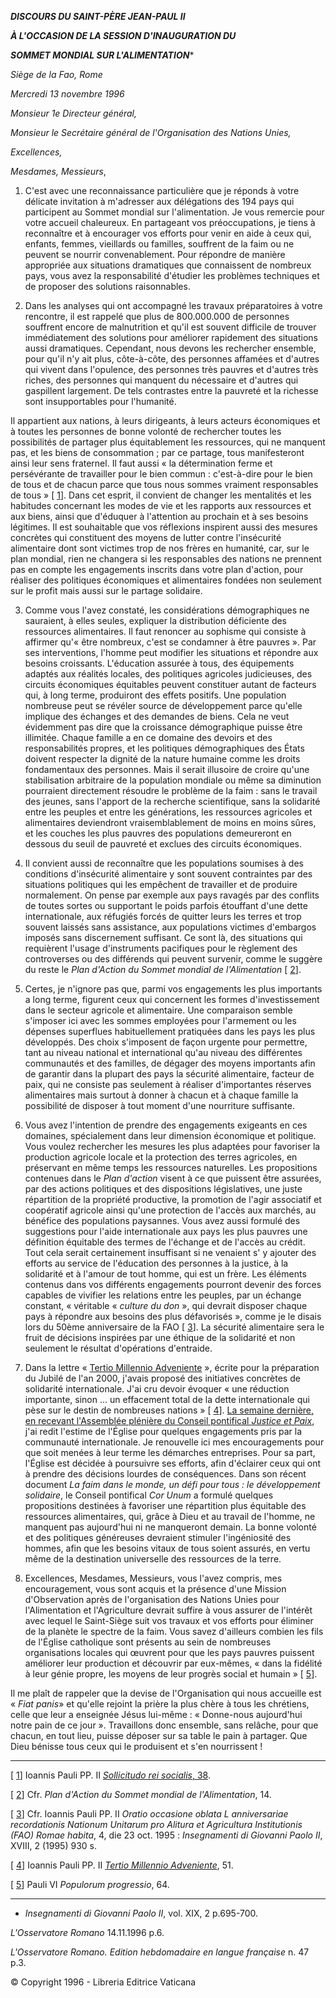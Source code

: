 ***DISCOURS DU SAINT-PÈRE JEAN-PAUL II***

***À L'OCCASION DE LA SESSION D'INAUGURATION DU***

***SOMMET MONDIAL SUR L'ALIMENTATION****

*Siège de la Fao, Rome*

*Mercredi 13 novembre 1996*

*Monsieur 1e Directeur général,*

*Monsieur le Secrétaire général de l'Organisation des Nations Unies,*

*Excellences,*

*Mesdames, Messieurs*,

1. C'est avec une reconnaissance particulière que je réponds à votre délicate invitation à m'adresser aux délégations des 194 pays qui participent au Sommet mondial sur l'alimentation. Je vous remercie pour votre accueil chaleureux. En partageant vos préoccupations, je tiens à reconnaître et à encourager vos efforts pour venir en aide à ceux qui, enfants, femmes, vieillards ou familles, souffrent de la faim ou ne peuvent se nourrir convenablement. Pour répondre de manière appropriée aux situations dramatiques que connaissent de nombreux pays, vous avez la responsabilité d'étudier les problèmes techniques et de proposer des solutions raisonnables.

2. Dans les analyses qui ont accompagné les travaux préparatoires à votre rencontre, il est rappelé que plus de 800.000.000 de personnes souffrent encore de malnutrition et qu'il est souvent difficile de trouver immédiatement des solutions pour améliorer rapidement des situations aussi dramatiques. Cependant, nous devons les rechercher ensemble, pour qu'il n'y ait plus, côte-à-côte, des personnes affamées et d'autres qui vivent dans l'opulence, des personnes très pauvres et d'autres très riches, des personnes qui manquent du nécessaire et d'autres qui gaspillent largement. De tels contrastes entre la pauvreté et la richesse sont insupportables pour l'humanité.

Il appartient aux nations, à leurs dirigeants, à leurs acteurs économiques et à toutes les personnes de bonne volonté de rechercher toutes les possibilités de partager plus équitablement les ressources, qui ne manquent pas, et les biens de consommation ; par ce partage, tous manifesteront ainsi leur sens fraternel. Il faut aussi « la détermination ferme et persévérante de travailler pour le bien commun : c'est-à-dire pour le bien de tous et de chacun parce que tous nous sommes vraiment responsables de tous » [ [1](#_ftn1 "")]. Dans cet esprit, il convient de changer les mentalités et les habitudes concernant les modes de vie et les rapports aux ressources et aux biens, ainsi que d'éduquer à l'attention au prochain et à ses besoins légitimes. Il est souhaitable que vos réflexions inspirent aussi des mesures concrètes qui constituent des moyens de lutter contre l'insécurité alimentaire dont sont victimes trop de nos frères en humanité, car, sur le plan mondial, rien ne changera si les responsables des nations ne prennent pas en compte les engagements inscrits dans votre plan d'action, pour réaliser des politiques économiques et alimentaires fondées non seulement sur le profit mais aussi sur le partage solidaire.

3. Comme vous l'avez constaté, les considérations démographiques ne sauraient, à elles seules, expliquer la distribution déficiente des ressources alimentaires. Il faut renoncer au sophisme qui consiste à affirmer qu'« être nombreux, c'est se condamner à être pauvres ». Par ses interventions, l'homme peut modifier les situations et répondre aux besoins croissants. L'éducation assurée à tous, des équipements adaptés aux réalités locales, des politiques agricoles judicieuses, des circuits économiques équitables peuvent constituer autant de facteurs qui, à long terme, produiront des effets positifs. Une population nombreuse peut se révéler source de développement parce qu'elle implique des échanges et des demandes de biens. Cela ne veut évidemment pas dire que la croissance démographique puisse être illimitée. Chaque famille a en ce domaine des devoirs et des responsabilités propres, et les politiques démographiques des États doivent respecter la dignité de la nature humaine comme les droits fondamentaux des personnes. Mais il serait illusoire de croire qu'une stabilisation arbitraire de la population mondiale ou même sa diminution pourraient directement résoudre le problème de la faim : sans le travail des jeunes, sans l'apport de la recherche scientifique, sans la solidarité entre les peuples et entre les générations, les ressources agricoles et alimentaires deviendront vraisemblablement de moins en moins sûres, et les couches les plus pauvres des populations demeureront en dessous du seuil de pauvreté et exclues des circuits économiques.

4. Il convient aussi de reconnaître que les populations soumises à des conditions d'insécurité alimentaire y sont souvent contraintes par des situations politiques qui les empêchent de travailler et de produire normalement. On pense par exemple aux pays ravagés par des conflits de toutes sortes ou supportant le poids parfois étouffant d'une dette internationale, aux réfugiés forcés de quitter leurs les terres et trop souvent laissés sans assistance, aux populations victimes d'embargos imposés sans discernement suffisant. Ce sont là, des situations qui requièrent l'usage d'instruments pacifiques pour le règlement des controverses ou des différends qui peuvent survenir, comme le suggère du reste le *Plan d'Action du Sommet mondial de l'Alimentation* [ [2](#_ftn2 "")].

5. Certes, je n'ignore pas que, parmi vos engagements les plus importants a long terme, figurent ceux qui concernent les formes d'investissement dans le secteur agricole et alimentaire. Une comparaison semble s'imposer ici avec les sommes employées pour l'armement ou les dépenses superflues habituellement pratiquées dans les pays les plus développés. Des choix s'imposent de façon urgente pour permettre, tant au niveau national et international qu'au niveau des différentes communautés et des familles, de dégager des moyens importants afin de garantir dans la plupart des pays la sécurité alimentaire, facteur de paix, qui ne consiste pas seulement à réaliser d'importantes réserves alimentaires mais surtout à donner à chacun et à chaque famille la possibilité de disposer à tout moment d'une nourriture suffisante.

6. Vous avez l'intention de prendre des engagements exigeants en ces domaines, spécialement dans leur dimension économique et politique. Vous voulez rechercher les mesures les plus adaptées pour favoriser la production agricole locale et la protection des terres agricoles, en préservant en même temps les ressources naturelles. Les propositions contenues dans le *Plan d'action* visent à ce que puissent être assurées, par des actions politiques et des dispositions législatives, une juste répartition de la propriété productive, la promotion de l'agir associatif et coopératif agricole ainsi qu'une protection de l'accès aux marchés, au bénéfice des populations paysannes. Vous avez aussi formulé des suggestions pour l'aide internationale aux pays les plus pauvres une définition équitable des termes de l'échange et de l'accès au crédit. Tout cela serait certainement insuffisant si ne venaient s' y ajouter des efforts au service de l'éducation des personnes à la justice, à la solidarité et à l'amour de tout homme, qui est un frère. Les éléments contenus dans vos différents engagements pourront devenir des forces capables de vivifier les relations entre les peuples, par un échange constant, « véritable « *culture du don* », qui devrait disposer chaque pays à répondre aux besoins des plus défavorisés », comme je le disais lors du 50ème anniversaire de la FAO [ [3](#_ftn3 "")]. La sécurité alimentaire sera le fruit de décisions inspirées par une éthique de la solidarité et non seulement le résultat d'opérations d'entraide.

7. Dans la lettre « [Tertio Millennio Adveniente](http://www.vatican.va/holy_father/john_paul_ii/apost_letters/documents/hf_jp-ii_apl_10111994_tertio-millennio-adveniente_fr.html) », écrite pour la préparation du Jubilé de l'an 2000, j'avais proposé des initiatives concrètes de solidarité internationale. J'ai cru devoir évoquer « une réduction importante, sinon ... un effacement total de la dette internationale qui pèse sur le destin de nombreuses nations » [ [4](#_ftn4 "")]. [La semaine dernière, en recevant l'Assemblée plénière du Conseil pontifical *Justice et Paix*](/content/john-paul-ii/fr/speeches/1996/november/documents/hf_jp-ii_spe_19961108_giustizia-pace.html), j'ai redit l'estime de l'Église pour quelques engagements pris par la communauté internationale. Je renouvelle ici mes encouragements pour que soit menées à leur terme les démarches entreprises. Pour sa part, l'Église est décidée à poursuivre ses efforts, afin d'éclairer ceux qui ont à prendre des décisions lourdes de conséquences. Dans son récent document *La faim dans le monde, un défi pour tous : le développement solidaire*, le Conseil pontifical *Cor Unum* a formulé quelques propositions destinées à favoriser une répartition plus équitable des ressources alimentaires, qui, grâce à Dieu et au travail de l'homme, ne manquent pas aujourd'hui ni ne manqueront demain. La bonne volonté et des politiques généreuses devraient stimuler l'ingéniosité des hommes, afin que les besoins vitaux de tous soient assurés, en vertu même de la destination universelle des ressources de la terre.

8. Excellences, Mesdames, Messieurs, vous l'avez compris, mes encouragement, vous sont acquis et la présence d'une Mission d'Observation après de l'organisation des Nations Unies pour l'Alimentation et l'Agriculture devrait suffire à vous assurer de l'intérêt avec lequel le Saint-Siège suit vos travaux et vos efforts pour éliminer de la planète le spectre de la faim. Vous savez d'ailleurs combien les fils de l'Église catholique sont présents au sein de nombreuses organisations locales qui œuvrent pour que les pays pauvres puissent améliorer leur production et découvrir par eux-mêmes, « dans la fidélité à leur génie propre, les moyens de leur progrès social et humain » [ [5](#_ftn5 "")].

Il me plaît de rappeler que la devise de l'Organisation qui nous accueille est « *Fiat panis*» et qu'elle rejoint la prière la plus chère à tous les chrétiens, celle que leur a enseignée Jésus lui-même : « Donne-nous aujourd'hui notre pain de ce jour ». Travaillons donc ensemble, sans relâche, pour que chacun, en tout lieu, puisse déposer sur sa table le pain à partager. Que Dieu bénisse tous ceux qui le produisent et s'en nourrissent !

 ------------------------------------------

[ [1](#_ftnref1 "")] Ioannis Pauli PP. II [*Sollicitudo rei socialis*, 38](http://www.vatican.va/edocs/FRA0079/__P6.HTM).

[ [2](#_ftnref2 "")] Cfr. *Plan d'Action du Sommet mondial de l'Alimentation*, 14.

[ [3](#_ftnref3 "")] Cfr. Ioannis Pauli PP. II *Oratio occasione oblata L anniversariae recordationis Nationum Unitarum pro Alitura et Agricultura Institutionis (FAO) Romae habita*, 4, die 23 oct. 1995 : *Insegnamenti di Giovanni Paolo II*, XVIII, 2 (1995) 930 s.

[ [4](#_ftnref4 "")] Ioannis Pauli PP. II *[Tertio Millennio Adveniente](http://www.vatican.va/holy_father/john_paul_ii/apost_letters/documents/hf_jp-ii_apl_10111994_tertio-millennio-adveniente_fr.html)*, 51.

[ [5](#_ftnref5 "")] Pauli VI *Populorum progressio*, 64.

* * *

* *Insegnamenti di Giovanni Paolo II*, vol. XIX, 2 p.695-700.

*L'Osservatore Romano* 14.11.1996 p.6.

*L'Osservatore Romano. Edition hebdomadaire en langue française* n. 47 p.3.

© Copyright 1996 - Libreria Editrice Vaticana